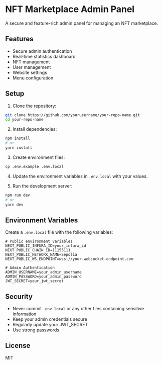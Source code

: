 # NFT Marketplace Admin Panel

A secure and feature-rich admin panel for managing an NFT marketplace.

## Features

- Secure admin authentication
- Real-time statistics dashboard
- NFT management
- User management
- Website settings
- Menu configuration

## Setup

1. Clone the repository:
```bash
git clone https://github.com/yourusername/your-repo-name.git
cd your-repo-name
```

2. Install dependencies:
```bash
npm install
# or
yarn install
```

3. Create environment files:
```bash
cp .env.example .env.local
```

4. Update the environment variables in `.env.local` with your values.

5. Run the development server:
```bash
npm run dev
# or
yarn dev
```

## Environment Variables

Create a `.env.local` file with the following variables:

```env
# Public environment variables
NEXT_PUBLIC_INFURA_ID=your_infura_id
NEXT_PUBLIC_CHAIN_ID=11155111
NEXT_PUBLIC_NETWORK_NAME=Sepolia
NEXT_PUBLIC_WS_ENDPOINT=wss://your-websocket-endpoint.com

# Admin Authentication
ADMIN_USERNAME=your_admin_username
ADMIN_PASSWORD=your_admin_password
JWT_SECRET=your_jwt_secret
```

## Security

- Never commit `.env.local` or any other files containing sensitive information
- Keep your admin credentials secure
- Regularly update your JWT_SECRET
- Use strong passwords

## License

MIT
